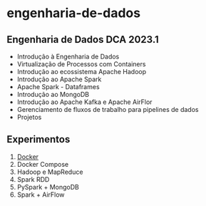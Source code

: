 # engenharia-de-dados
## Engenharia de Dados DCA 2023.1

-   Introdução à Engenharia de Dados
-   Virtualização de Processos com Containers
-   Introdução ao ecossistema Apache Hadoop
-   Introdução ao Apache Spark
-   Apache Spark - Dataframes
-   Introdução ao MongoDB
-   Introdução ao Apache Kafka e Apache AirFlor
-   Gerenciamento de fluxos de trabalho para pipelines de dados
-   Projetos

## Experimentos
1.  [Docker](roteiro_1/README.md)
2.  Docker Compose
3.  Hadoop e MapReduce
4.  Spark RDD
5.  PySpark + MongoDB
6.  Spark + AirFlow

